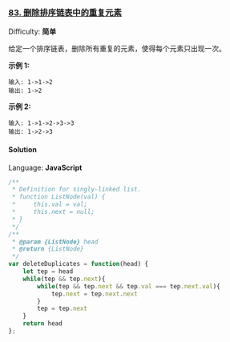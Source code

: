 ### [83\. 删除排序链表中的重复元素](https://leetcode-cn.com/problems/remove-duplicates-from-sorted-list/)

Difficulty: **简单**


给定一个排序链表，删除所有重复的元素，使得每个元素只出现一次。

**示例 1:**

```
输入: 1->1->2
输出: 1->2
```

**示例 2:**

```
输入: 1->1->2->3->3
输出: 1->2->3
```


#### Solution

Language: **JavaScript**

```javascript
​/**
 * Definition for singly-linked list.
 * function ListNode(val) {
 *     this.val = val;
 *     this.next = null;
 * }
 */
/**
 * @param {ListNode} head
 * @return {ListNode}
 */
var deleteDuplicates = function(head) {
    let tep = head
    while(tep && tep.next){
        while(tep && tep.next && tep.val === tep.next.val){
            tep.next = tep.next.next
        }
        tep = tep.next
    }
    return head
};
```
